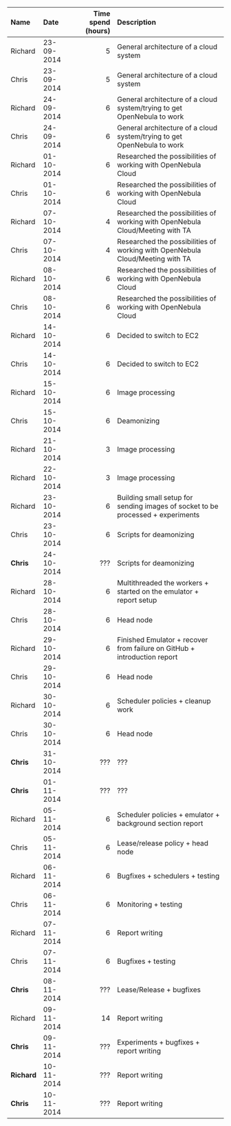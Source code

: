 Name    | Date       | Time spend (hours) | Description
:----   |:---------- | ------------------:|:-----------
Richard | 23-09-2014 | 5                  | General architecture of a cloud system
Chris   | 23-09-2014 | 5                  | General architecture of a cloud system
Richard | 24-09-2014 | 6                  | General architecture of a cloud system/trying to get OpenNebula to work
Chris   | 24-09-2014 | 6                  | General architecture of a cloud system/trying to get OpenNebula to work
Richard | 01-10-2014 | 6                  | Researched the possibilities of working with OpenNebula Cloud
Chris   | 01-10-2014 | 6                  | Researched the possibilities of working with OpenNebula Cloud
Richard | 07-10-2014 | 4                  | Researched the possibilities of working with OpenNebula Cloud/Meeting with TA
Chris   | 07-10-2014 | 4                  | Researched the possibilities of working with OpenNebula Cloud/Meeting with TA
Richard | 08-10-2014 | 6                  | Researched the possibilities of working with OpenNebula Cloud
Chris   | 08-10-2014 | 6                  | Researched the possibilities of working with OpenNebula Cloud
Richard | 14-10-2014 | 6                  | Decided to switch to EC2
Chris   | 14-10-2014 | 6                  | Decided to switch to EC2
Richard | 15-10-2014 | 6                  | Image processing
Chris   | 15-10-2014 | 6                  | Deamonizing
Richard | 21-10-2014 | 3                  | Image processing
Richard | 22-10-2014 | 3                  | Image processing
Richard | 23-10-2014 | 6                  | Building small setup for sending images of socket to be processed + experiments
Chris   | 23-10-2014 | 6                  | Scripts for deamonizing
**Chris**   | 24-10-2014 | ???                  | Scripts for deamonizing
Richard | 28-10-2014 | 6                  | Multithreaded the workers + started on the emulator + report setup
Chris   | 28-10-2014 | 6                  | Head node
Richard | 29-10-2014 | 6                  | Finished Emulator + recover from failure on GitHub + introduction report
Chris   | 29-10-2014 | 6                  | Head node
Richard | 30-10-2014 | 6                  | Scheduler policies + cleanup work
Chris   | 30-10-2014 | 6                  | Head node
**Chris**   | 31-10-2014 | ???                  | ???
**Chris**   | 01-11-2014 | ???                  | ???
Richard | 05-11-2014 | 6                  | Scheduler policies + emulator + background section report
Chris   | 05-11-2014 | 6                  | Lease/release policy + head node
Richard | 06-11-2014 | 6                  | Bugfixes + schedulers + testing
Chris   | 06-11-2014 | 6                  | Monitoring + testing
Richard | 07-11-2014 | 6                  | Report writing
Chris   | 07-11-2014 | 6                  | Bugfixes + testing
**Chris**   | 08-11-2014 | ???                  | Lease/Release + bugfixes
Richard | 09-11-2014 | 14                 | Report writing
**Chris**   | 09-11-2014 | ???                  | Experiments + bugfixes + report writing
**Richard** | 10-11-2014 | ???                  | Report writing
**Chris**   | 10-11-2014 | ???                  | Report writing
